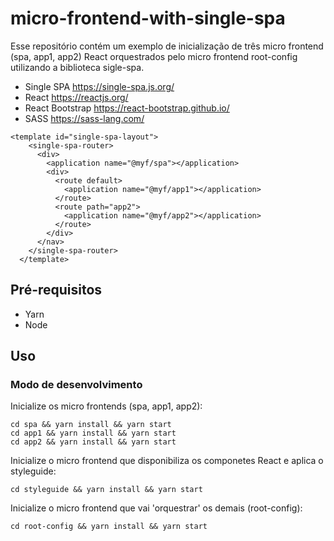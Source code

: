 # micro-frontend-with-single-spa

Esse repositório contém um exemplo de inicialização de três micro frontend
(spa, app1, app2) React orquestrados pelo micro frontend root-config utilizando
a biblioteca sigle-spa.

- Single SPA https://single-spa.js.org/
- React https://reactjs.org/
- React Bootstrap https://react-bootstrap.github.io/
- SASS https://sass-lang.com/

```
<template id="single-spa-layout">
    <single-spa-router>
      <div>
        <application name="@myf/spa"></application>
        <div>
          <route default>
            <application name="@myf/app1"></application>
          </route>
          <route path="app2">
            <application name="@myf/app2"></application>
          </route>
        </div>
      </nav>
    </single-spa-router>
  </template>
```

## Pré-requisitos

- Yarn
- Node

## Uso

### Modo de desenvolvimento

Inicialize os micro frontends (spa, app1, app2):
```
cd spa && yarn install && yarn start
cd app1 && yarn install && yarn start
cd app2 && yarn install && yarn start
```

Inicialize o micro frontend que disponibiliza os componetes React e aplica o styleguide:
```
cd styleguide && yarn install && yarn start
```

Inicialize o micro frontend que vai 'orquestrar' os demais (root-config):
```
cd root-config && yarn install && yarn start
```
